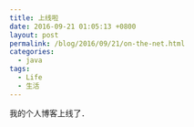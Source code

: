 ```yaml
---
title: 上线啦
date: 2016-09-21 01:05:13 +0800
layout: post
permalink: /blog/2016/09/21/on-the-net.html
categories:
  - java
tags:
  - Life
  - 生活
---
```

我的个人博客上线了．